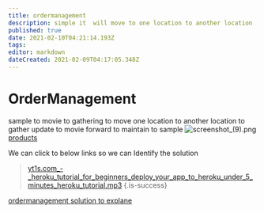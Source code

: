 ```yaml
---
title: ordermanagement
description: simple it  will move to one location to another location
published: true
date: 2021-02-10T04:21:14.193Z
tags: 
editor: markdown
dateCreated: 2021-02-09T04:17:05.348Z
---
```


# OrderManagement
sample to movie to gathering to move one location to another  location to gather update to movie forward to maintain to sample
![screenshot_(9).png](/screenshot_(9).png)
[products](/products)

We can click to below links so we can Identify the solution

>  [yt1s.com_-_heroku_tutorial_for_beginners_deploy_your_app_to_heroku_under_5_minutes_heroku_tutorial.mp3](/yt1s.com_-_heroku_tutorial_for_beginners_deploy_your_app_to_heroku_under_5_minutes_heroku_tutorial.mp3)
{.is-success}


[ordermanagement solution to explane](https://www.youtube.com/embed/Yc1wYc-vEuI)